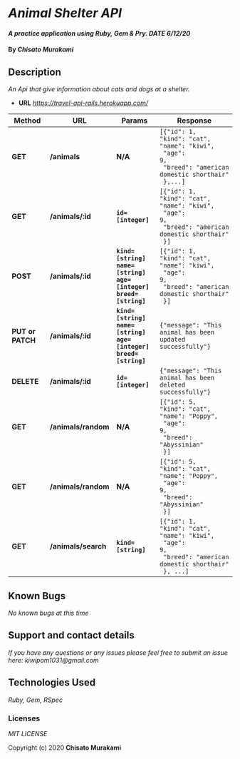 # _Animal Shelter API_

#### _A practice application using Ruby, Gem & Pry. DATE 6/12/20_

#### By _**Chisato Murakami**_

## Description
  _An Api that give information about cats and dogs at a shelter._

* **URL** 
  _https://travel-api-rails.herokuapp.com/_

|  Method |  URL  | Params | Response 
|---------------------------|---------|-------|-------
|**GET**|**/animals**|**N/A**|<code>[{"id": 1,<br>"kind": "cat",<br>"name": "kiwi",<br> "age": 9,<br> "breed": "american domestic shorthair"<br> },...]</code>
|**GET**|**/animals/:id**|**`id=[integer]`**|<code>[{"id": 1,<br>"kind": "cat",<br>"name": "kiwi",<br> "age": 9,<br> "breed": "american domestic shorthair"<br> }]</code>
|**POST**|**/animals/:id**|**`kind=[string]`<br>`name=[string]`<br>`age=[integer]`<br>`breed=[string]`**|<code>[{"id": 1,<br>"kind": "cat",<br>"name": "kiwi",<br> "age": 9,<br> "breed": "american domestic shorthair"<br> }]</code>
|**PUT or PATCH**|**/animals/:id**|**`kind=[string]`<br>`name=[string]`<br>`age=[integer]`<br>`breed=[string]`**|<code>{"message": "This animal has been updated successfully"}</code>
|**DELETE**|**/animals/:id**|**`id=[integer]`**|<code>{"message": "This animal has been deleted successfully"}</code>
|**GET**|**/animals/random**|**N/A**|<code>[{"id": 5,<br>"kind": "cat",<br>"name": "Poppy",<br> "age": 9,<br> "breed": "Abyssinian"<br> }]</code>
|**GET**|**/animals/random**|**N/A**|<code>[{"id": 5,<br>"kind": "cat",<br>"name": "Poppy",<br> "age": 9,<br> "breed": "Abyssinian"<br> }]</code>
|**GET**|**/animals/search**|**`kind=[string]`**|<code>[{"id": 1,<br>"kind": "cat",<br>"name": "kiwi",<br> "age": 9,<br> "breed": "american domestic shorthair"<br> }, ...]</code>


## Known Bugs

_No known bugs at this time_

## Support and contact details

_If you have any questions or any issues please feel free to submit an issue here: kiwipom1031@gmail.com_

## Technologies Used

_Ruby, Gem, RSpec_

### Licenses
*MIT LICENSE*

Copyright (c) 2020 **Chisato Murakami**